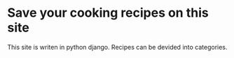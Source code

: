 # Save your cooking recipes on this site
This site is writen in python django.
Recipes can be devided into categories.

